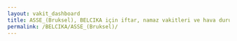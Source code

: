 ```yaml
---
layout: vakit_dashboard
title: ASSE_(Bruksel), BELCIKA için iftar, namaz vakitleri ve hava durumu - ilçe/eyalet seç
permalink: /BELCIKA/ASSE_(Bruksel)/
---
```


<script type="text/javascript">
  var GLOBAL_COUNTRY = 'BELCIKA';
  var GLOBAL_CITY = 'ASSE_(Bruksel)';
  var GLOBAL_STATE = '';
  var lat = 72;
  var lon = 21;
</script>
